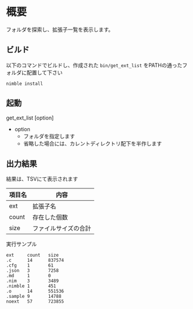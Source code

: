 # 概要

フォルダを探索し、拡張子一覧を表示します。

## ビルド

以下のコマンドでビルドし、作成された ```bin/get_ext_list``` をPATHの通ったフォルダに配置して下さい
```
nimble install
```

## 起動

get_ext_list [option]

* option
  * フォルダを指定します
  * 省略した場合には、カレントディレクトリ配下を半作します

## 出力結果

結果は、TSVにて表示されます

| 項目名 | 内容 |
| ----- | ---- |
| ext   | 拡張子名     | 
| count   | 存在した個数     | 
| size   | ファイルサイズの合計  | 

実行サンプル
```
ext     count   size
.c      14      837574
.cfg    1       61
.json   3       7258
.md     1       0
.nim    3       3489
.nimble 1       451
.o      14      551536
.sample 9       14788
noext   57      723855
```
